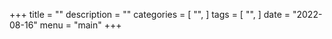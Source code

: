 +++
title = ""
description = ""
categories = [
    "",
]
tags = [
    "",
]
date = "2022-08-16"
menu = "main"
+++


